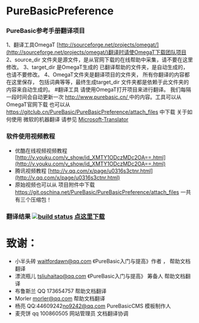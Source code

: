 # PureBasicPreference
### PureBasic参考手册翻译项目
1、翻译工具OmegaT [http://sourceforge.net/projects/omegat/](http://sourceforge.net/projects/omegat/)翻译时请使OmegaT下载团队项目
2、source_dir 文件夹是源文件，是从官网下载的在线帮助中采集，请不要在这里修改。 
3、target_dir 是OmegaT生成的 已翻译帮助的文件夹，是自动生成的， 也请不要修改。 
4、OmegaT文件夹是翻译项目的文件夹， 所有你翻译的内容都在这里保存， 包括词典等等，最终生成target_dir 文件夹都是依赖于此文件夹的内容来自动生成的。
#翻译工具
 请使用OmegaT打开项目来进行翻译。 我们每隔一段时间会自动更新一次 [http://www.purebasic.cn/  ](http://www.purebasic.cn/  ) 中的内容。工具可以从OmegaT官网下载 也可以从 https://gitclub.cn/PureBasic/PureBasicPreference/attach_files  中下载
  关于如何使用 微软的机器翻译 请参见  [Microsoft-Translator](https://gitclub.cn/PureBasic/PureBasicPreference/wikis/Microsoft-Translator-%E9%85%8D%E7%BD%AE)
### 软件使用视频教程
 -  优酷在线视频视频教程   [http://v.youku.com/v_show/id_XMTY1ODczMDc2OA==.html](http://v.youku.com/v_show/id_XMTY1ODczMDc2OA==.html)
 -  腾讯视频教程       [http://v.qq.com/x/page/u0316s3ctnr.html](http://v.qq.com/x/page/u0316s3ctnr.html)
 -  原始视频也可以从 项目附件中下载 https://git.oschina.net/PureBasic/PureBasicPreference/attach_files 一共有三个压缩包！


###   翻译结果 [![build status](https://gitclub.cn/purebasic/PureBasicPreference/badges/master/build.svg)](https://gitclub.cn/purebasic/PureBasicPreference/commits/master)     [点这里下载 ](https://gitclub.cn/purebasic/PureBasicPreference/builds/artifacts/master/download?job=pages)

# 致谢： 

 - 小半头砖 waitfordawn@qq.com   《PureBasic入门与提高》作者 ， 帮助文档翻译
 - 漂流瓶儿 tsliuhaitao@qq.com   《PureBasic入门与提高》 筹备人  帮助文档翻译 
 - 布鲁斯兰  QQ 173654757  帮助文档翻译
 - Morler   morler@qq.com        帮助文档翻译
 -  杨亮  QQ:44609242<no9242@qq.com>    PureBasicCMS 模板制作人
 - 麦壳饼 qq 100860505     网站管理员 文档翻译协调

